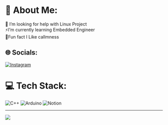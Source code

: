 # 💫 About Me:
🤝 I’m looking for help with Linux Project<br>⚡I’m currently learning Embedded Engineer<br>🌱Fun fact I Like callmness<br> 


## 🌐 Socials:
[![Instagram](https://img.shields.io/badge/Instagram-%23E4405F.svg?logo=Instagram&logoColor=white)](https://www.instagram.com/ragema3/) 

# 💻 Tech Stack:
![C++](https://img.shields.io/badge/c++-%2300599C.svg?style=for-the-badge&logo=c%2B%2B&logoColor=white) ![Arduino](https://img.shields.io/badge/-Arduino-00979D?style=for-the-badge&logo=Arduino&logoColor=white) ![Notion](https://img.shields.io/badge/Notion-%23000000.svg?style=for-the-badge&logo=notion&logoColor=white)

---
[![](https://visitcount.itsvg.in/api?id=Hanethereal&icon=6&color=0)](https://visitcount.itsvg.in)

<!-- Proudly created with GPRM ( https://gprm.itsvg.in ) -->
